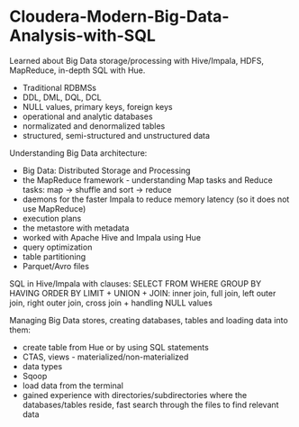 # Cloudera-Modern-Big-Data-Analysis-with-SQL
Learned about Big Data storage/processing with Hive/Impala, HDFS, MapReduce, in-depth SQL with Hue.

- Traditional RDBMSs
- DDL, DML, DQL, DCL
- NULL values, primary keys, foreign keys
- operational and analytic databases
- normalizated and denormalized tables
- structured, semi-structured and unstructured data

Understanding Big Data architecture:
- Big Data: Distributed Storage and Processing
- the MapReduce framework - understanding Map tasks and Reduce tasks: map -> shuffle and sort -> reduce 
- daemons for the faster Impala to reduce memory latency (so it does not use MapReduce)
- execution plans 
- the metastore with metadata
- worked with Apache Hive and Impala using Hue
- query optimization
- table partitioning
- Parquet/Avro files

SQL in Hive/Impala with clauses:
  SELECT
  FROM
  WHERE
  GROUP BY
  HAVING
  ORDER BY
  LIMIT
  +
  UNION
  +
  JOIN: inner join, full join, left outer join, right outer join, cross join
  +
  handling NULL values
  
Managing Big Data stores, creating databases, tables and loading data into them:
- create table from Hue or by using SQL statements
- CTAS, views - materialized/non-materialized
- data types
- Sqoop
- load data from the terminal
- gained experience with directories/subdirectories where the databases/tables reside, fast search through the files to find relevant data
